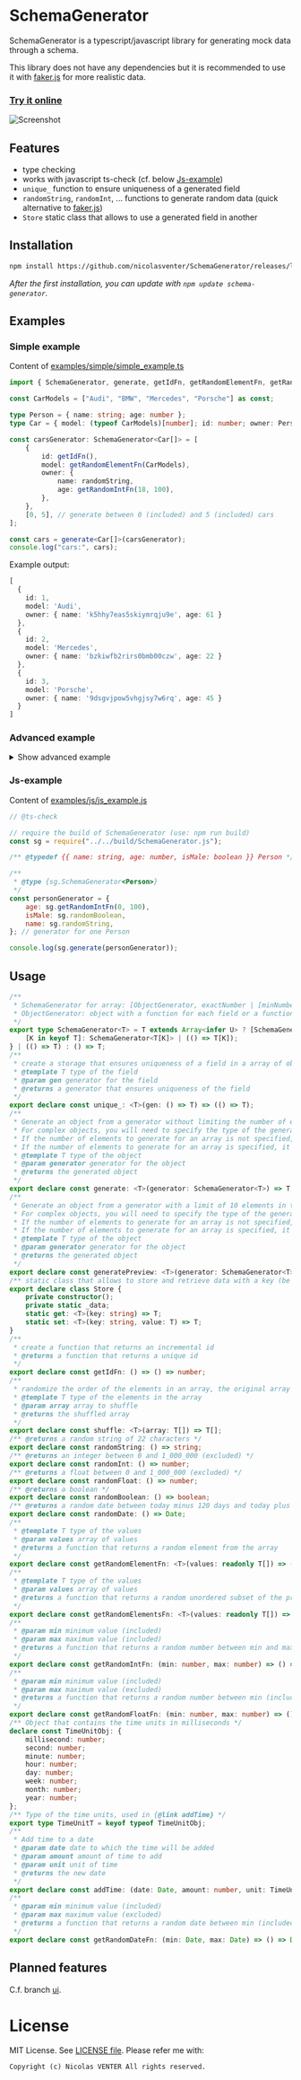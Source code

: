 # SchemaGenerator

SchemaGenerator is a typescript/javascript library for generating mock data through a schema.

This library does not have any dependencies but it is recommended to use it with [faker.js](https://fakerjs.dev/) for more realistic data.

### [Try it online](https://nicolasventer.github.io/SchemaGenerator/)

![Screenshot](misc/Schema_Generator_screenshot.jpeg)

## Features

- type checking
- works with javascript ts-check (cf. below [Js-example](#Js-example))
- `unique_` function to ensure uniqueness of a generated field
- `randomString`, `randomInt`, ... functions to generate random data (quick alternative to [faker.js](https://fakerjs.dev/))
- `Store` static class that allows to use a generated field in another

## Installation

```bash
npm install https://github.com/nicolasventer/SchemaGenerator/releases/latest/download/schema-generator.tgz
```

*After the first installation, you can update with `npm update schema-generator`.*

## Examples

### Simple example

Content of [examples/simple/simple_example.ts](examples/simple/simple_example.ts)

```ts
import { SchemaGenerator, generate, getIdFn, getRandomElementFn, getRandomIntFn, randomString } from "../../src/SchemaGenerator";

const CarModels = ["Audi", "BMW", "Mercedes", "Porsche"] as const;

type Person = { name: string; age: number };
type Car = { model: (typeof CarModels)[number]; id: number; owner: Person };

const carsGenerator: SchemaGenerator<Car[]> = [
	{
		id: getIdFn(),
		model: getRandomElementFn(CarModels),
		owner: {
			name: randomString,
			age: getRandomIntFn(18, 100),
		},
	},
	[0, 5], // generate between 0 (included) and 5 (included) cars
];

const cars = generate<Car[]>(carsGenerator);
console.log("cars:", cars);
```

Example output:

```ts
[
  {
    id: 1,
    model: 'Audi',
    owner: { name: 'k5hhy7eas5skiymrqju9e', age: 61 }
  },
  {
    id: 2,
    model: 'Mercedes',
    owner: { name: 'bzkiwfb2rirs0bmb00czw', age: 22 }
  },
  {
    id: 3,
    model: 'Porsche',
    owner: { name: '9dsgvjpow5vhgjsy7w6rq', age: 45 }
  }
]
```

### Advanced example

<details>

<summary>Show advanced example</summary>

Content of [examples/advanced/advanced_example.ts](examples/advanced/advanced_example.ts)

```ts
import { faker } from "@faker-js/faker"; // here faker-js is used, it is not mandatory but should match perfectly with this library
// require the build of SchemaGenerator (use: npm run build)
import { SchemaGenerator, Store, getIdFn, generate, randomBoolean, unique_, randomInt } from "../../build/SchemaGenerator";
import fs from "fs";

type Team = { id: number; name: string };

const teamGenerator: SchemaGenerator<Team[]> = [
	{
		id: getIdFn(),
		name: faker.company.name,
	},
	10, // generate 10 teams
];

const teams = generate<Team[]>(teamGenerator);

const filePath = "Teams_10.json";
fs.writeFileSync(filePath, JSON.stringify(teams, null, "\t"));
console.log(`File ${filePath} written.`);

type User = { id: number; email: string; isAdmin: boolean; teamIds: number[]; teamNames: string[] };
// teamIds and teamNames are redundant, but need to show how to use Store

const userGenerator: SchemaGenerator<User[]> = [
	{
		id: unique_(randomInt), // getIdFn could be used here, but need to show how to use unique_
		email: faker.internet.email,
		isAdmin: randomBoolean,
		teamIds: () => Store.set("teams", faker.helpers.arrayElements(teams)).map((team: Team) => team.id),
		teamNames: () => Store.get<Team[]>("teams").map((team: Team) => team.name),
	},
	100, // generate 100 users
];

const userData = generate<User[]>(userGenerator);

const userFilePath = "Users_100.json";
fs.writeFileSync(userFilePath, JSON.stringify(userData, null, "\t"));
console.log(`File ${userFilePath} written.`);
```

Example output:

[misc/Teams_10.json](misc/Teams_10.json) and [misc/Users_100.json](misc/Users_100.json)

</details>

### Js-example

Content of [examples/js/js_example.js](examples/js/js_example.js)

```js
// @ts-check

// require the build of SchemaGenerator (use: npm run build)
const sg = require("../../build/SchemaGenerator.js");

/** @typedef {{ name: string, age: number, isMale: boolean }} Person */

/**
 * @type {sg.SchemaGenerator<Person>}
 */
const personGenerator = {
	age: sg.getRandomIntFn(0, 100),
	isMale: sg.randomBoolean,
	name: sg.randomString,
}; // generator for one Person

console.log(sg.generate(personGenerator));
```

## Usage

```ts
/**
 * SchemaGenerator for array: [ObjectGenerator, exactNumber | [minNumber, maxNumber] | [0, 10]] \
 * ObjectGenerator: object with a function for each field or a function that returns the object
 */
export type SchemaGenerator<T> = T extends Array<infer U> ? [SchemaGenerator<U>, number?] | [SchemaGenerator<U>, [number, number]] : T extends Record<any, any> ? {
    [K in keyof T]: SchemaGenerator<T[K]> | (() => T[K]);
} | (() => T) : () => T;
/**
 * create a storage that ensures uniqueness of a field in a array of object, this is reset at exit of the generated array
 * @template T type of the field
 * @param gen generator for the field
 * @returns a generator that ensures uniqueness of the field
 */
export declare const unique_: <T>(gen: () => T) => (() => T);
/**
 * Generate an object from a generator without limiting the number of elements in the array. \
 * For complex objects, you will need to specify the type of the generator. \
 * If the number of elements to generate for an array is not specified, it will be between 0 (included) and 10 (included). \
 * If the number of elements to generate for an array is specified, it will be between min (included) and max (included). \
 * @template T type of the object
 * @param generator generator for the object
 * @returns the generated object
 */
export declare const generate: <T>(generator: SchemaGenerator<T>) => T;
/**
 * Generate an object from a generator with a limit of 10 elements in the array. \
 * For complex objects, you will need to specify the type of the generator. \
 * If the number of elements to generate for an array is not specified, it will be between 0 (included) and 10 (included). \
 * If the number of elements to generate for an array is specified, it will be between min (included) and max (included). \
 * @template T type of the object
 * @param generator generator for the object
 * @returns the generated object
 */
export declare const generatePreview: <T>(generator: SchemaGenerator<T>) => T;
/** static class that allows to store and retrieve data with a key (be aware that the generation order is the order of the keys) */
export declare class Store {
    private constructor();
    private static _data;
    static get: <T>(key: string) => T;
    static set: <T>(key: string, value: T) => T;
}
/**
 * create a function that returns an incremental id
 * @returns a function that returns a unique id
 */
export declare const getIdFn: () => () => number;
/**
 * randomize the order of the elements in an array, the original array is modified
 * @template T type of the elements in the array
 * @param array array to shuffle
 * @returns the shuffled array
 */
export declare const shuffle: <T>(array: T[]) => T[];
/** @returns a random string of 22 characters */
export declare const randomString: () => string;
/** @returns an integer between 0 and 1_000_000 (excluded) */
export declare const randomInt: () => number;
/** @returns a float between 0 and 1_000_000 (excluded) */
export declare const randomFloat: () => number;
/** @returns a boolean */
export declare const randomBoolean: () => boolean;
/** @returns a random date between today minus 120 days and today plus 120 days */
export declare const randomDate: () => Date;
/**
 * @template T type of the values
 * @param values array of values
 * @returns a function that returns a random element from the array
 */
export declare const getRandomElementFn: <T>(values: readonly T[]) => () => T;
/**
 * @template T type of the values
 * @param values array of values
 * @returns a function that returns a random unordered subset of the provided array.
 */
export declare const getRandomElementsFn: <T>(values: readonly T[]) => () => T[];
/**
 * @param min minimum value (included)
 * @param max maximum value (included)
 * @returns a function that returns a random number between min and max (included)
 */
export declare const getRandomIntFn: (min: number, max: number) => () => number;
/**
 * @param min minimum value (included)
 * @param max maximum value (excluded)
 * @returns a function that returns a random number between min (included) and max (excluded)
 */
export declare const getRandomFloatFn: (min: number, max: number) => () => number;
/** Object that contains the time units in milliseconds */
declare const TimeUnitObj: {
    millisecond: number;
    second: number;
    minute: number;
    hour: number;
    day: number;
    week: number;
    month: number;
    year: number;
};
/** Type of the time units, used in {@link addTime} */
export type TimeUnitT = keyof typeof TimeUnitObj;
/**
 * Add time to a date
 * @param date date to which the time will be added
 * @param amount amount of time to add
 * @param unit unit of time
 * @returns the new date
 */
export declare const addTime: (date: Date, amount: number, unit: TimeUnitT) => Date;
/**
 * @param min minimum value (included)
 * @param max maximum value (excluded)
 * @returns a function that returns a random date between min (included) and max (excluded)
 */
export declare const getRandomDateFn: (min: Date, max: Date) => () => Date;
```

## Planned features

C.f. branch [ui](https://github.com/nicolasventer/SchemaGenerator/tree/ui). 

# License

MIT License. See [LICENSE file](LICENSE).
Please refer me with:

	Copyright (c) Nicolas VENTER All rights reserved.